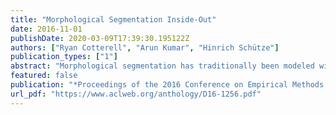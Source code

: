 ```yaml
---
title: "Morphological Segmentation Inside-Out"
date: 2016-11-01
publishDate: 2020-03-09T17:39:30.195122Z
authors: ["Ryan Cotterell", "Arun Kumar", "Hinrich Schütze"]
publication_types: ["1"]
abstract: "Morphological segmentation has traditionally been modeled with non-hierarchical models, which yield flat segmentations as output. In many cases, however, proper morphological analysis requires hierarchical structure---especially in the case of derivational morphology. In this work, we introduce a discriminative joint model of morphological segmentation along with the orthographic changes that occur during word formation. To the best of our knowledge, this is the first attempt to approach discriminative segmentation with a context-free model. Additionally, we release an annotated treebank of 7454 English words with constituency parses, encouraging future research in this area."
featured: false
publication: "*Proceedings of the 2016 Conference on Empirical Methods in Natural Language Processing*"
url_pdf: "https://www.aclweb.org/anthology/D16-1256.pdf"
---
```


